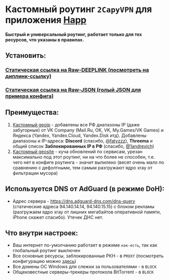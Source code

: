 # Кастомный роутинг `2CapyVPN` для приложения [Happ](https://happ.su)

#### Быстрый и универсальный роутинг, работает только для тех ресурсов, что указаны в правилах.

## Установить:
### [Статическая ссылка на Raw-DEEPLINK (посмотреть на диплинк-ссылку)](https://raw.githubusercontent.com/spanchy/2capyvpn-happ-routing/refs/heads/main/raw.deeplink)
### [Статическая ссылка на Raw-JSON (голый JSON для примера конфига)](https://raw.githubusercontent.com/spanchy/2capyvpn-happ-routing/refs/heads/main/raw.json)

## Преимущества:
1) [Кастомный geoip](https://github.com/spanchy/2capyvpn-geoip) - добавлены все РФ диапазоны IP (даже забугорные) от VK Company (Mail.Ru, OK, VK, My.Games/VK Games) и Яндекса (Yandex, Yandex.Cloud, Yandex.Disk итд). Добавлены диапазоны и IP-адреса: **Discord** (спасибо, [@fatyzzz](https://github.com/fatyzzz/)), **Threema** и общий список **Заблокированных IP в РФ** (спасибо, [@1andrevich](https://github.com/1andrevich/))
2) [Кастомный geosite](https://github.com/spanchy/2capyvpn-geosite) - куча обновлений по сервисам, урезан максимально под этот роутинг, ни на что более не способен, т.е. чего нет в конфиге роутинга - значит выпилено (весят очень мало по сравнению с дефолтными, тем самым разгружают ядро xray от фильтрации мусора)

## Используется DNS от AdGuard (в режиме DoH):
- Адрес сервера - https://dns.adguard-dns.com/dns-query (статические адреса 94.140.14.14, 94.140.15.15) с блоком рекламы (разгружаем ядро xray от лишних мегабайтов оперативной памяти, iPhone скажет спасибо). Утечек ДНС нет.

## Что внутри настроек:
- Ваш интернет по-умолчанию работает в режиме `как-есть`, так как глобальный роутинг выключен
- Все основные ресурсы, заблокированные РКН - в `PROXY` (посмотреть конфигурацию можно [здесь](https://raw.githubusercontent.com/spanchy/2capyvpn-happ-routing/refs/heads/main/raw.json))
- Все домены ОС Windows для слежки за пользователями - в `BLOCK`
- Общеизвестные серверы-трекеры протокола BitTorrent - в `BLOCK`
